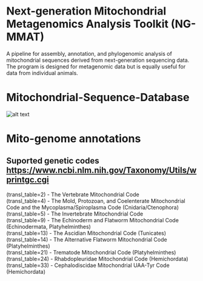 # Next-generation Mitochondrial Metagenomics Analysis Toolkit (NG-MMAT)

A pipeline for assembly, annotation, and phylogenomic analysis of mitochondrial sequences derived from next-generation sequencing data. The program is designed for metagenomic data but is equally useful for data from individual animals.

# Mitochondrial-Sequence-Database

![alt text](https://github.com/joseph7e/NG-MMAT/blob/main/img/NG-MMAT-workflow.png?raw=true)


# Mito-genome annotations

## Suported genetic codes https://www.ncbi.nlm.nih.gov/Taxonomy/Utils/wprintgc.cgi
(transl_table=2) - The Vertebrate Mitochondrial Code  
(transl_table=4) - The Mold, Protozoan, and Coelenterate Mitochondrial Code and the Mycoplasma/Spiroplasma Code (Cnidaria/Ctenophora)  
(transl_table=5) - The Invertebrate Mitochondrial Code  
(transl_table=9) - The Echinoderm and Flatworm Mitochondrial Code (Echinodermata, Platyhelminthes)  
(transl_table=13) - The Ascidian Mitochondrial Code (Tunicates)  
(transl_table=14) - The Alternative Flatworm Mitochondrial Code (Platyhelminthes)  
(transl_table=21) - Trematode Mitochondrial Code (Platyhelminthes)    
(transl_table=24) - Rhabdopleuridae Mitochondrial Code (Hemichordata)  
(transl_table=33) - Cephalodiscidae Mitochondrial UAA-Tyr Code (Hemichordata)  
  

